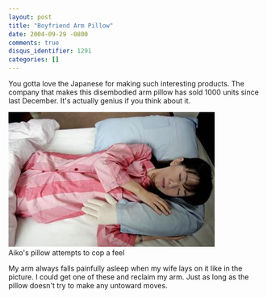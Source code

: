 ```yaml
---
layout: post
title: "Boyfriend Arm Pillow"
date: 2004-09-29 -0800
comments: true
disqus_identifier: 1291
categories: []
---
```

You gotta love the Japanese for making such interesting products. The
company that makes this disembodied arm pillow has sold 1000 units since
last December. It's actually genius if you think about it.

![Disembodied Arm](/images/disembodiedArm.jpg) \
 Aiko's pillow attempts to cop a feel

My arm always falls painfully asleep when my wife lays on it like in the
picture. I could get one of these and reclaim my arm. Just as long as
the pillow doesn't try to make any untoward moves.

